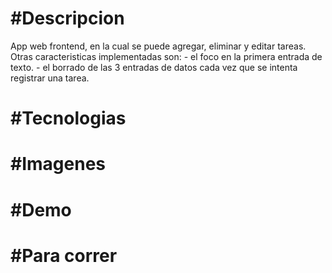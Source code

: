 <strong><h1>#Descripcion</h1></strong>
<p>App web frontend, en la cual se puede agregar, eliminar y editar tareas. Otras caracteristicas implementadas son:
- el foco en la primera entrada de texto. <check></check>
- el borrado de las 3 entradas de datos cada vez que se intenta registrar una tarea.
</p>

<strong><h1>#Tecnologias</h1></strong>

<strong><h1>#Imagenes</h1></strong> 

<strong><h1>#Demo</h1></strong>

<strong><h1>#Para correr</h1></strong>


